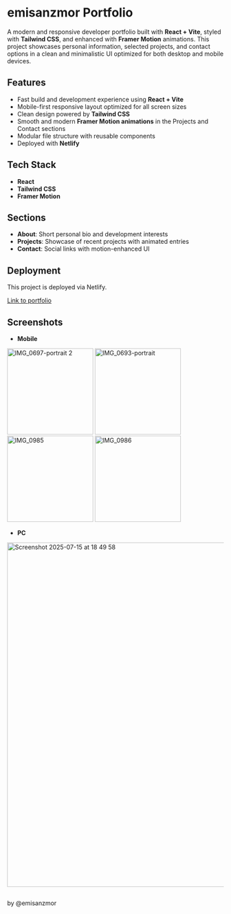 # emisanzmor Portfolio

A modern and responsive developer portfolio built with **React + Vite**, styled with **Tailwind CSS**, and enhanced with **Framer Motion** animations. This project showcases personal information, selected projects, and contact options in a clean and minimalistic UI optimized for both desktop and mobile devices.

## Features

* Fast build and development experience using **React + Vite**
* Mobile-first responsive layout optimized for all screen sizes
* Clean design powered by **Tailwind CSS**
* Smooth and modern **Framer Motion animations** in the Projects and Contact sections
* Modular file structure with reusable components
* Deployed with **Netlify**

## Tech Stack

* **React**
* **Tailwind CSS**
* **Framer Motion**

## Sections

* **About**: Short personal bio and development interests
* **Projects**: Showcase of recent projects with animated entries
* **Contact**: Social links with motion-enhanced UI

## Deployment

This project is deployed via Netlify.

[Link to portfolio](https://emisanzmor-portfolio.netlify.app)

## Screenshots

* **Mobile**
<img width="200" alt="IMG_0697-portrait 2" src="https://github.com/user-attachments/assets/60a6403e-57e9-4a6d-88d6-e3a62e750205" />
<img width="200" alt="IMG_0693-portrait" src="https://github.com/user-attachments/assets/5063bb5d-5bee-408a-a4c5-c7e9d20930d3" />
<img width="200" alt="IMG_0985" src="https://github.com/user-attachments/assets/e4c1f247-d0cd-4b20-b773-6065370d71a4" />
<img width="200" alt="IMG_0986" src="https://github.com/user-attachments/assets/b5387d07-c988-4a28-b04a-95e9b4fb19cb" />



* **PC**

<img width="800" alt="Screenshot 2025-07-15 at 18 49 58" src="https://github.com/user-attachments/assets/fa3bfb4f-0568-47eb-972c-6cf3a4da5517" />



##

by @emisanzmor 
